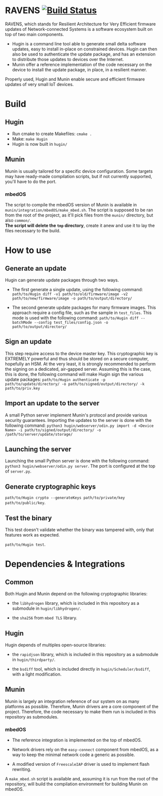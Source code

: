 # RAVENS [![Build Status](https://travis-ci.org/Orange-OpenSource/RAVENS.svg?branch=master)](https://travis-ci.org/Orange-OpenSource/RAVENS)

RAVENS, which stands for Resilient Architecture for Very Efficient firmware updates of Network-connected Systems is a software ecosystem built on top of two main components.

- Hugin is a command line tool able to generate small delta software updates, easy to install in-place on constrained devices. Hugin can then also be used to authenticate the update package, and has an extension to distribute those updates to devices over the Internet.
- Munin offer a reference implementation of the code necessary on the device to install the update package, in place, in a resilient manner.

Properly used, Hugin and Munin enable secure and efficient firmware updates of very small IoT devices.

# Build

## Hugin

- Run cmake to create Makefiles: `cmake .`
- Make: `make Hugin`
- Hugin is now built in `hugin/`

## Munin

Munin is usually tailored for a specific device configuration. Some targets may have ready-made compilation scripts, but if not currently supported, you'll have to do the port.

### mbedOS

The script to compile the mbedOS version of Munin is available in `munin/integration/mbedOS/make_mbed.sh`. The script is supposed to be ran from the root of the project, as it'll pick files from the `munin/` directory, but also `common/`.  
**The script will delete the `tmp` directory**, create it anew and use it to lay the files necessary to the build.

# How to use

## Generate an update

Hugin can generate update packages through two ways.

- The first generate a single update, using the following command: `path/to/Hugin diff -v1 path/to/old/firmware/image -v2 path/to/new/firmware/image -o path/to/output/directory/`

- The second generate update packages for many firmware images. This approach require a config file, such as the sample in `test_files`. This mode is used with the following command: `path/to/Hugin diff --batchMode --config test_files/config.json -o path/to/output/directory/`

## Sign an update

This step require access to the device master key. This cryptographic key is EXTREMELY powerful and thus should be stored on a secure computer, hopefully an HSM. At the very least, it is strongly recommended to perform the signing on a dedicated, air-gapped server.
Assuming this is the case, this is done, the following command will make Hugin sign the various update packages: `path/to/Hugin authenticate -p path/to/update/directory/ -o path/to/signed/output/directory/ -k path/to/priv.key`

## Import an update to the server

A small Python server implement Munin's protocol and provide various security guarantees.
Importing the updates to the server is done with the following command: `python3 hugin/webserver/odin.py import -d <Device Name> -i path/to/signed/output/directory/ -o /path/to/server/update/storage/`

## Launching the server

Launching the small Python server is done with the following command: `python3 hugin/webserver/odin.py server`.
The port is configured at the top of `server.py`.

## Generate cryptographic keys

`path/to/Hugin crypto --generateKeys path/to/private/key path/to/public/key`.

## Test the binary

This test doesn't validate whether the binary was tampered with, only that features work as expected.

`path/to/Hugin test`.

# Dependencies & Integrations

## Common

Both Hugin and Munin depend on the following cryptographic libraries:

* the `libhydrogen` library, which is included in this repository as a submodule in `hugin/libhydrogen/`.

* the `sha256` from `mbed TLS` library.

## Hugin

Hugin depends of multiples open-source libraries:

* the `rapidjson` library, which is included in this repository as a submodule in `hugin/thirdparty/`.

* the `bsdiff` tool, which is included directly in `hugin/Scheduler/bsdiff`, with a light modification.

## Munin

Munin is largely an integration reference of our system on as many platforms as possible. Therefore, Munin drivers are a core component of the project. Therefore, the code necessary to make them run is included in this repository as submodules.

### mbedOS

* The reference integration is implemented on the top of mbedOS.

* Network drivers rely on the `easy-connect` component from mbedOS, as a way to keep the minimal network code a generic as possible.

* A modified version of `FreescaleIAP` driver is used to implement flash rewriting.

A `make_mbed.sh` script is available and, assuming it is run from the root of the repository, will build the compilation environment for building Munin on mbedOS.
